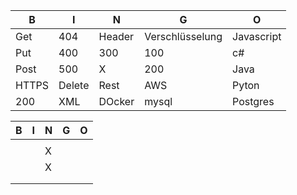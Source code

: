 | B | I | N | G | O |
|---|---|---|---|---|
| Get  | 404  | Header  |  Verschlüsselung | Javascript   |
|  Put | 400  |  300  |  100 | c#  |
| Post | 500  | X | 200  |  Java |
| HTTPS  |  Delete |  Rest | AWS  | Pyton  |
| 200  |  XML |  DOcker | mysql  | Postgres  |



| B | I | N | G | O |
|---|---|---|---|---|
|   |   |   |   |   |
|   |   |  X |   |   |
|  |   | X |   |   |
|   |   |   |   |   |
|   |   |   |   |   |
